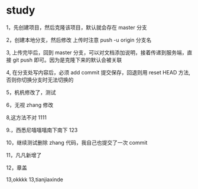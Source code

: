 # study

1，先创建项目，然后克隆该项目，默认就会存在 master 分支

2，创建本地分支，然后修改 上传时注意 push -u origin 分支名

3, 上传完毕后，回到 master 分支，可以对文档添加说明，接着传递到服务端，直接 git push 即可。因为是克隆下来的默认会被关联

4, 在分支处写内容后，必须 add commit 提交保存，回退则用 reset HEAD 方法,否则你切换分支时无法切换的

5，杋杋修改了，测试

6，无视 zhang 修改

8,这方法不对 1111

9.，西悉尼嘻嘻嘻南下南下 123

10，继续测试删除 zhang 代码，我自己也提交了一次 commit

11，凡凡新增了

12，章盖

13,okkkk
13,tianjiaxinde
